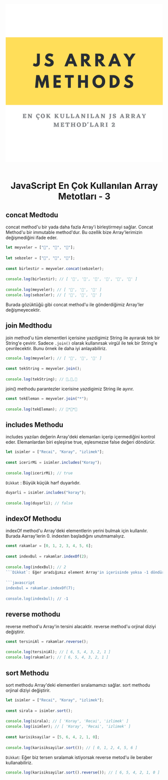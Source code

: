 <center><img  src="./images/jsarraymethod2.png" alt="en çok kullanılan method image" width="600"/>
</center>
<br>

<center>

# JavaScript En Çok Kullanılan Array Metotları - 3

</center>

## concat Medtodu

concat method'u bir yada daha fazla Array'i birleştirmeyi sağlar. Concat Method'u bir immutable method'dur. Bu ozellik bize Array'lerimizin değişmediğini ifade eder.

```javascript
let meyveler = ["🍎", "🍌", "🍉"];

let sebzeler = ["🥕", "🥦", "🥒"];

const birlestir = meyveler.concat(sebzeler);

console.log(birlestir); // [ '🍎', '🍌', '🍉', '🥕', '🥦', '🥒' ]

console.log(meyveler); // [ '🍎', '🍌', '🍉' ]
console.log(sebzeler); // [ '🥕', '🥦', '🥒' ]
```

Burada gözüktüğü gibi concat method'u ile gönderdiğimiz Array'ler değişmeyecektir.

## join Medthodu

join method'u tüm elementleri içerisine yazdigimiz String ile ayırarak tek bir String'e çevirir. Sadece `.join()` olarak kullanırsak virgül ile tek bir String'e çevrilecektir.
Bunu örnek ile daha iyi anlayabiliriz.

```javascript
console.log(meyveler); // [ '🍎', '🍌', '🍉' ]

const tekString = meyveler.join();

console.log(tekString); // 🍎,🍌,🍉
```

join() methodu parantezler icerisine yazdigimiz String ile ayırır.

```javascript
const tekEleman = meyveler.join("*");

console.log(tekEleman); // 🍎*🍌*🍉
```

## includes Methodu

includes yazılan değerin Array'deki elemanları içerip içermediğini kontrol eder. Elemanlardan biri eşleşirse true, eşlesmezse false değeri döndürür.

```javascript
let isimler = ["Recai", "Koray", "izlimek"];

const icerirMi = isimler.includes("Koray");

console.log(icerirMi); // true
```

`Dikkat` : Büyük küçük harf duyarlıdır.

```javascript
duyarli = isimler.includes("koray");

console.log(duyarli); // false
```

## indexOf Methodu

indexOf method'u Array'deki elementlerin yerini bulmak için kullanılır. Burada Aarray'lerin 0. indexten başladığını unutmamalıyız.

````javascript
const rakamlar = [0, 1, 2, 3, 4, 5, 6];

const indexBul = rakamlar.indexOf(2);

console.log(indexBul); // 2
```Dikkat`: Eğer aradığımız element Array'in içerisinde yoksa -1 döndürecektir.

```javascript
indexbul = rakamlar.indexOf(7);

console.log(indexbul); // -1
````

## reverse mothodu

reverse method'u Array'in tersini alacaktir. reverse method'u orjinal diziyi değiştirir.

```javascript
const tersiniAl = rakamlar.reverse();

console.log(tersiniAl); // [ 6, 5, 4, 3, 2, 1 ]
console.log(rakamlar); // [ 6, 5, 4, 3, 2, 1 ]
```

## sort Methodu

sort methodu Array'deki elementleri sıralamamızı sağlar. sort methodu orjinal diziyi değiştirir.

```javascript
let isimler = ["Recai", "Koray", "izlimek"];

const sirala = isimler.sort();

console.log(sirala); // [ 'Koray', 'Recai', 'izlimek' ]
console.log(isimler); // [ 'Koray', 'Recai', 'izlimek' ]

const karisiksayilar = [5, 6, 4, 2, 1, 0];

console.log(karisiksayilar.sort()); // [ 0, 1, 2, 4, 5, 6 ]
```

`Dikkat`: Eğer biz tersen sıralamak istiyorsak reverse metod'u ile beraber kullanabiliriz.

```javascript
console.log(karisiksayilar.sort().reverse()); // [ 6, 5, 4, 2, 1, 0 ]
```
